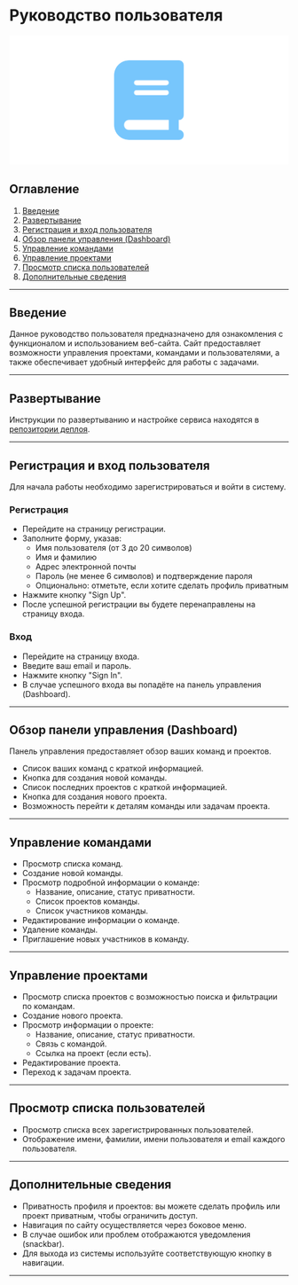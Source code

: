 # Руководство пользователя

![Логотип](./image.png)

## Оглавление

1. [Введение](#введение)  
2. [Развертывание](#развертывание)  
3. [Регистрация и вход пользователя](#регистрация-и-вход-пользователя)  
4. [Обзор панели управления (Dashboard)](#обзор-панели-управления-dashboard)  
5. [Управление командами](#управление-командами)  
6. [Управление проектами](#управление-проектами)  
7. [Просмотр списка пользователей](#просмотр-списка-пользователей)  
8. [Дополнительные сведения](#дополнительные-сведения)  

---

## Введение

Данное руководство пользователя предназначено для ознакомления с функционалом и использованием веб-сайта. Сайт предоставляет возможности управления проектами, командами и пользователями, а также обеспечивает удобный интерфейс для работы с задачами.

---

## Развертывание

Инструкции по развертыванию и настройке сервиса находятся в [репозитории деплоя](https://github.com/HardenedIot/deploy).

---

## Регистрация и вход пользователя

Для начала работы необходимо зарегистрироваться и войти в систему.

### Регистрация

- Перейдите на страницу регистрации.
- Заполните форму, указав:
  - Имя пользователя (от 3 до 20 символов)
  - Имя и фамилию
  - Адрес электронной почты
  - Пароль (не менее 6 символов) и подтверждение пароля
  - Опционально: отметьте, если хотите сделать профиль приватным
- Нажмите кнопку "Sign Up".
- После успешной регистрации вы будете перенаправлены на страницу входа.

### Вход

- Перейдите на страницу входа.
- Введите ваш email и пароль.
- Нажмите кнопку "Sign In".
- В случае успешного входа вы попадёте на панель управления (Dashboard).

---

## Обзор панели управления (Dashboard)

Панель управления предоставляет обзор ваших команд и проектов.

- Список ваших команд с краткой информацией.
- Кнопка для создания новой команды.
- Список последних проектов с краткой информацией.
- Кнопка для создания нового проекта.
- Возможность перейти к деталям команды или задачам проекта.

---

## Управление командами

- Просмотр списка команд.
- Создание новой команды.
- Просмотр подробной информации о команде:
  - Название, описание, статус приватности.
  - Список проектов команды.
  - Список участников команды.
- Редактирование информации о команде.
- Удаление команды.
- Приглашение новых участников в команду.

---

## Управление проектами

- Просмотр списка проектов с возможностью поиска и фильтрации по командам.
- Создание нового проекта.
- Просмотр информации о проекте:
  - Название, описание, статус приватности.
  - Связь с командой.
  - Ссылка на проект (если есть).
- Редактирование проекта.
- Переход к задачам проекта.

---

## Просмотр списка пользователей

- Просмотр списка всех зарегистрированных пользователей.
- Отображение имени, фамилии, имени пользователя и email каждого пользователя.

---

## Дополнительные сведения

- Приватность профиля и проектов: вы можете сделать профиль или проект приватным, чтобы ограничить доступ.
- Навигация по сайту осуществляется через боковое меню.
- В случае ошибок или проблем отображаются уведомления (snackbar).
- Для выхода из системы используйте соответствующую кнопку в навигации.

---

